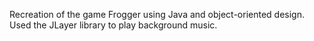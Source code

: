 Recreation of the game Frogger using Java and object-oriented design. Used the JLayer library to play background music.

